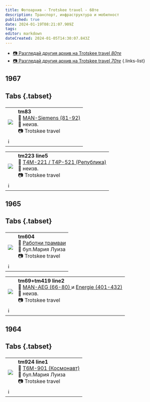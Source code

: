 ```yaml
---
title: Фотоархив - Trotskee travel - 60те
description: Транспорт, инфраструктура и мобилност
published: true
date: 2024-01-19T08:21:07.909Z
tags: 
editor: markdown
dateCreated: 2024-01-05T14:30:07.843Z
---
```


- [📷 Разгледай другия архив на Trotskee travel *80те*](/bg/gallery/trotskee-80te)
- [📷 Разгледай другия архив на Trotskee travel *70те*](/bg/gallery/trotskee-70te)
{.links-list}


## 1967
## Tabs {.tabset}
### 

<!--следващ пост--> 
<div class="table-responsive"><table style="width:100%"><tr>
<td><img src="http://46.10.181.183:1518/trinmo-gallery/%d0%90%d1%80%d1%85%d0%b8%d0%b2%20Trotskee/60%d1%82%d0%b5/83%20815.jpg"></td>
<td><b>tm83</b><br> 🚋 <a href="/bg/public-transport/fleet-list/1935-MAN-Siemens">MAN-Siemens (81-92)</a><br>📌 неизв. <br> 📷 Trotskee travel<br></td></tr><td colspan=2 >ℹ️ </td></table></div>
  
  <!--следващ пост--> 
<div class="table-responsive"><table style="width:100%"><tr>
<td><img src="http://46.10.181.183:1518/trinmo-gallery/%d0%90%d1%80%d1%85%d0%b8%d0%b2%20Trotskee/60%d1%82%d0%b5/tm223%201967%20line5.jpg"></td>
<td><b>tm223 line5</b><br> 🚋 <a href="/bg/public-transport/fleet-list/1951-T4M-221">Т4М-221 / Т4Р-521 (Република)</a><br>📌 неизв. <br> 📷 Trotskee travel<br></td></tr><td colspan=2 >ℹ️ </td></table></div>


## 1965
## Tabs {.tabset}
### 
  <!--следващ пост--> 
<div class="table-responsive"><table style="width:100%"><tr>
<td><img src="http://46.10.181.183:1518/trinmo-gallery/%d0%90%d1%80%d1%85%d0%b8%d0%b2%20Trotskee/60%d1%82%d0%b5/tm604%201965.jpg"></td>
<td><b>tm604</b><br> 🚋 <a href="/bg/public-transport/work-trams">Работни трамваи</a><br>📌 бул.Мария Луиза <br> 📷 Trotskee travel<br></td></tr><td colspan=2 >ℹ️ </td></table></div>

  <!--следващ пост--> 
<div class="table-responsive"><table style="width:100%"><tr>
<td><img src="http://46.10.181.183:1518/trinmo-gallery/%d0%90%d1%80%d1%85%d0%b8%d0%b2%20Trotskee/60%d1%82%d0%b5/tm69%20tm419%20line2%201965.jpg"></td>
<td><b>tm69+tm419 line2</b><br> 🚋 <a href="/bg/public-transport/fleet-list/1931-MAN-AEG">MAN-AEG (66-80) </a> и <a href="/bg/public-transport/fleet-list/1929-Energie">Energie (401-432)</a><br>📌 неизв. <br> 📷 Trotskee travel<br></td></tr><td colspan=2 >ℹ️ </td></table></div>




## 1964
## Tabs {.tabset}
### 
  <!--следващ пост--> 
<div class="table-responsive"><table style="width:100%"><tr>
<td><img src="http://46.10.181.183:1518/trinmo-gallery/%d0%90%d1%80%d1%85%d0%b8%d0%b2%20Trotskee/60%d1%82%d0%b5/tm924%20line1%201964.jpg"></td>
<td><b>tm924 line1</b><br> 🚋 <a href="/bg/public-transport/fleet-list/1962-T6M-901">Т6М-901 (Космонавт)</a><br>📌 бул.Мария Луиза <br> 📷 Trotskee travel<br></td></tr><td colspan=2 >ℹ️ </td></table></div>
